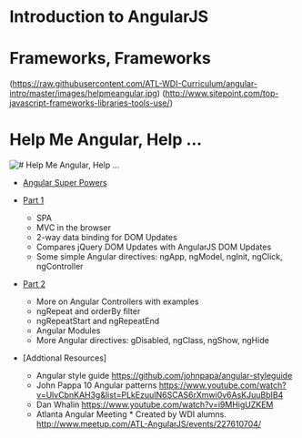 # Introduction to AngularJS

# Frameworks, Frameworks
(https://raw.githubusercontent.com/ATL-WDI-Curriculum/angular-intro/master/images/helpmeangular.jpg)
(http://www.sitepoint.com/top-javascript-frameworks-libraries-tools-use/)

#  Help Me Angular, Help ...

![#  Help Me Angular, Help ...](https://raw.githubusercontent.com/ATL-WDI-Curriculum/angular-intro/master/images/helpmeangular.jpg)


* [Angular Super Powers](https://github.com/ATL-WDI-Curriculum/angular-intro/blob/master/Best_Of_Angular.MD)

* [Part 1](https://github.com/ATL-WDI-Curriculum/angular-intro/blob/master/part-1.md)
  - SPA
  - MVC in the browser
  - 2-way data binding for DOM Updates
  - Compares jQuery DOM Updates with AngularJS DOM Updates
  - Some simple Angular directives: ngApp, ngModel, ngInit, ngClick, ngController

* [Part 2](https://github.com/ATL-WDI-Curriculum/angular-intro/blob/master/part-2.md)
  - More on Angular Controllers with examples
  - ngRepeat and orderBy filter
  - ngRepeatStart and ngRepeatEnd
  - Angular Modules
  - More Angular directives: gDisabled, ngClass, ngShow, ngHide

* [Addtional Resources]
  - Angular style guide 
      https://github.com/johnpapa/angular-styleguide
  - John Pappa 10 Angular patterns
      https://www.youtube.com/watch?v=UlvCbnKAH3g&list=PLkEzuuIN6SCAS6rXmwi0v6AsKJuuBbIB4
  - Dan Whalin
      https://www.youtube.com/watch?v=i9MHigUZKEM
  - Atlanta Angular Meeting * Created by WDI alumns.
    http://www.meetup.com/ATL-AngularJS/events/227610704/
  
